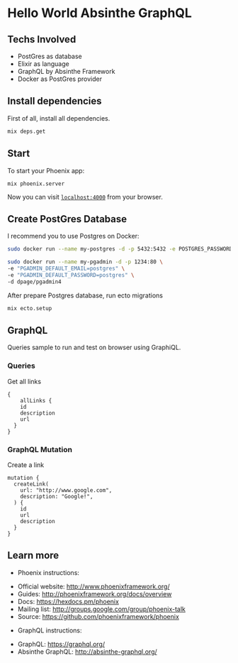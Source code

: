 # Hello World Absinthe GraphQL

## Techs Involved

- PostGres as database
- Elixir as language
- GraphQL by Absinthe Framework
- Docker as PostGres provider

## Install dependencies

First of all, install all dependencies.

```bash
mix deps.get
```

## Start

To start your Phoenix app:

`mix phoenix.server`

Now you can visit [`localhost:4000`](http://localhost:4000) from your browser.

## Create PostGres Database

I recommend you to use Postgres on Docker:

```bash
sudo docker run --name my-postgres -d -p 5432:5432 -e POSTGRES_PASSWORD=postgres -e POSTGRES_DATABASE=dev postgres:alpine

sudo docker run --name my-pgadmin -d -p 1234:80 \
-e "PGADMIN_DEFAULT_EMAIL=postgres" \
-e "PGADMIN_DEFAULT_PASSWORD=postgres" \
-d dpage/pgadmin4
```

After prepare Postgres database, run ecto migrations

```bash
mix ecto.setup
```

## GraphQL

Queries sample to run and test on browser using GraphiQL.

### Queries

Get all links

```
{
	allLinks {
    id
    description
    url
  }
}
```

### GraphQL Mutation
Create a link

```
mutation {
  createLink(
    url: "http://www.google.com",
    description: "Google!",
  ) {
    id
    url
    description
  }
}
```

## Learn more

  - Phoenix instructions:

  * Official website: http://www.phoenixframework.org/
  * Guides: http://phoenixframework.org/docs/overview
  * Docs: https://hexdocs.pm/phoenix
  * Mailing list: http://groups.google.com/group/phoenix-talk
  * Source: https://github.com/phoenixframework/phoenix

  - GraphQL instructions:

  * GraphQL: https://graphql.org/
  * Absinthe GraphQL: http://absinthe-graphql.org/
